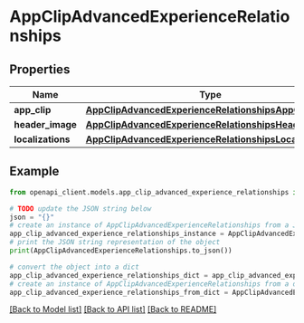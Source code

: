 # AppClipAdvancedExperienceRelationships


## Properties

Name | Type | Description | Notes
------------ | ------------- | ------------- | -------------
**app_clip** | [**AppClipAdvancedExperienceRelationshipsAppClip**](AppClipAdvancedExperienceRelationshipsAppClip.md) |  | [optional] 
**header_image** | [**AppClipAdvancedExperienceRelationshipsHeaderImage**](AppClipAdvancedExperienceRelationshipsHeaderImage.md) |  | [optional] 
**localizations** | [**AppClipAdvancedExperienceRelationshipsLocalizations**](AppClipAdvancedExperienceRelationshipsLocalizations.md) |  | [optional] 

## Example

```python
from openapi_client.models.app_clip_advanced_experience_relationships import AppClipAdvancedExperienceRelationships

# TODO update the JSON string below
json = "{}"
# create an instance of AppClipAdvancedExperienceRelationships from a JSON string
app_clip_advanced_experience_relationships_instance = AppClipAdvancedExperienceRelationships.from_json(json)
# print the JSON string representation of the object
print(AppClipAdvancedExperienceRelationships.to_json())

# convert the object into a dict
app_clip_advanced_experience_relationships_dict = app_clip_advanced_experience_relationships_instance.to_dict()
# create an instance of AppClipAdvancedExperienceRelationships from a dict
app_clip_advanced_experience_relationships_from_dict = AppClipAdvancedExperienceRelationships.from_dict(app_clip_advanced_experience_relationships_dict)
```
[[Back to Model list]](../README.md#documentation-for-models) [[Back to API list]](../README.md#documentation-for-api-endpoints) [[Back to README]](../README.md)


